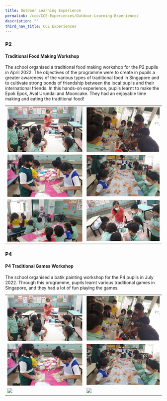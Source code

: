 ```yaml
---
title: Outdoor Learning Experience
permalink: /cce/CCE-Experiences/Outdoor-Learning-Experience/
description: ""
third_nav_title: CCE Experiences
---
```

### P2
#### Traditional Food Making Workshop

The school organised a traditional food making workshop for the P2 pupils in April 2022. The objectives of the programme were to create in pupils a greater awareness of the various types of traditional food in Singapore and to cultivate strong bonds of friendship between the local pupils and their international friends.
In this hands-on experience, pupils learnt to make the Epok Epok, Aval Urundai and Mooncake. They had an enjoyable time making and eating the traditional food!

<table>
  <tr>
    <td><img src="/images/CCE/OLE/P2%20food%20making%20workshop/Picture14.jpg"></td>
    <td><img src="/images/CCE/OLE/P2%20food%20making%20workshop/Picture15.jpg"></td>
  </tr>
  <tr>
    <td><img src="/images/CCE/OLE/P2%20food%20making%20workshop/Picture16.jpg"></td>
    <td><img src="/images/CCE/OLE/P2%20food%20making%20workshop/Picture17.jpg"></td>
  </tr>
  <tr>
    <td><img src="/images/CCE/OLE/P2%20food%20making%20workshop/Picture18.jpg"></td>
    <td><img src="/images/CCE/OLE/P2%20food%20making%20workshop/Picture19.jpg"></td>
  </tr>
</tbody>
</table>

### P4
#### P4 Traditional Games Workshop

The school organised a batik painting workshop for the P4 pupils in July 2022. Through this programme, pupils learnt various traditional games in Singapore, and they had a lot of fun playing the games.
<table>
  <tr>
    <td><img src="/images/CCE/OLE/P2%20food%20making%20workshop/Picture14.jpg"></td>
    <td><img src="/images/CCE/OLE/P2%20food%20making%20workshop/Picture15.jpg"></td>
  </tr>
  <tr>
    <td><img src="/images/CCE/OLE/P2%20food%20making%20workshop/Picture16.jpg"></td>
    <td><img src="/images/CCE/OLE/P2%20food%20making%20workshop/Picture17.jpg"></td>
  </tr>
  <tr>
    <td><img src="/images/CCE/OLE/P2%20food%20making%20workshop/Picture.jpg"></td>
    <td><img src="/images/CCE/OLE/P2%20food%20making%20workshop/Picture25.jpg"></td>
  </tr>
</tbody>
</table>